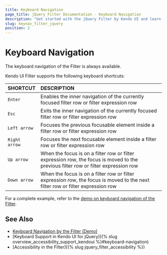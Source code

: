 ```yaml
---
title: Keyboard Navigation
page_title: jQuery Filter Documentation - Keyboard Navigation
description: "Get started with the jQuery Filter by Kendo UI and learn about the accessibility support it provides through its keyboard navigation functionality."
slug: keynav_filter_jquery
position: 2
---
```


# Keyboard Navigation

The keyboard navigation of the Filter is always available.

Kendo UI Filter supports the following keyboard shortcuts:

| SHORTCUT						| DESCRIPTION				                                                        |
|:---                 |:---                                                                                |
| `Enter`             | Enables the inner navigation of the currently focused filter row or filter expression row|
| `Esc`             | Exits the inner navigation of the currently focused filter row or filter expression row|
| `Left arrow`             | Focuses the previous focusable element inside a filter row or filter expression row|
| `Right arrow`             | Focuses the next focusable element inside a filter row or filter expression row|
| `Up arrow`               | When the focus is on a filter row or filter expression row, the focus is moved to the previous filter row or filter expression row|
| `Down arrow`    | When the focus is on a filter row or filter expression row, the focus is moved to the next filter row or filter expression row|

For a complete example, refer to the [demo on keyboard navigation of the Filter](https://demos.telerik.com/kendo-ui/filter/keyboard-navigation).

## See Also

* [Keyboard Navigation by the Filter (Demo)](https://demos.telerik.com/kendo-ui/filter/keyboard-navigation)
* [Keyboard Support in Kendo UI for jQuery]({% slug overview_accessibility_support_kendoui %}#keyboard-navigation)
* [Accessibility in the Filter]({% slug jquery_filter_accessibility %})
